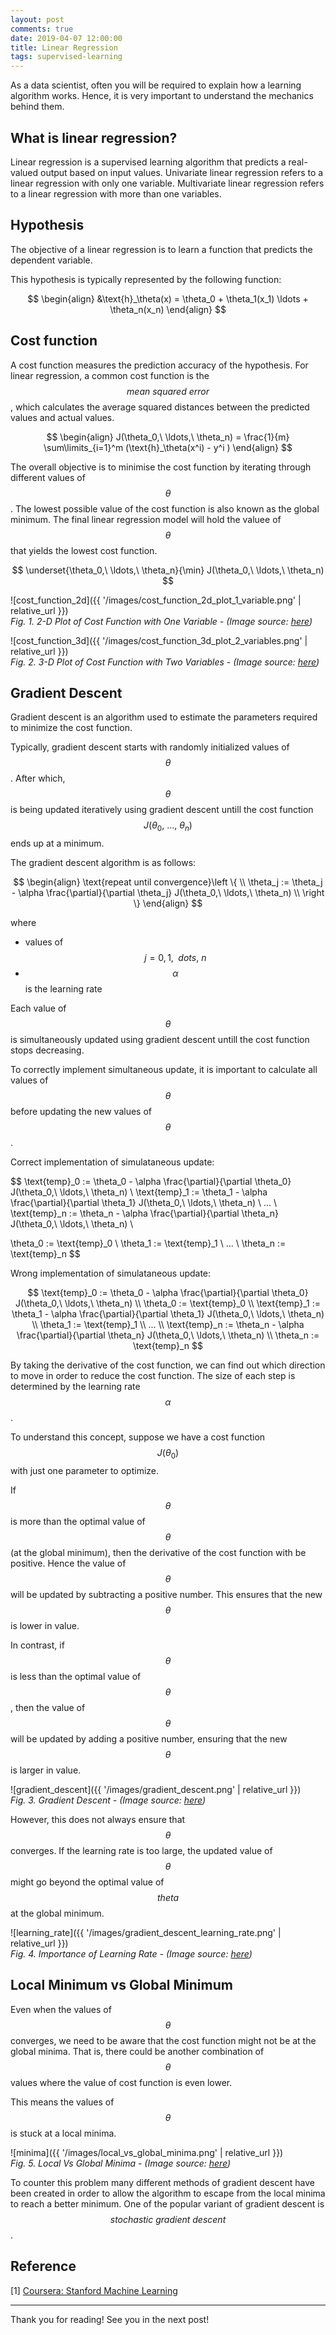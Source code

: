 ```yaml
---
layout: post
comments: true
date: 2019-04-07 12:00:00
title: Linear Regression
tags: supervised-learning
---
```


As a data scientist, often you will be required to explain how a learning algorithm works. Hence, it is very important to understand the mechanics behind them.

## What is linear regression?

Linear regression is a supervised learning algorithm that predicts a real-valued output based on input values. Univariate linear regression refers to a linear regression with only one variable. Multivariate linear regression refers to a linear regression with more than one variables.

## Hypothesis

The objective of a linear regression is to learn a function that predicts the dependent variable.

This hypothesis is typically represented by the following function:

$$
\begin{align}
&\text{h}_\theta(x) = \theta_0 + \theta_1(x_1) \ldots + \theta_n(x_n)
\end{align}
$$

## Cost function

A cost function measures the prediction accuracy of the hypothesis. For linear regression, a common cost function is the $$\textit{mean squared error}$$, which calculates the average squared distances between the predicted values and actual values.

$$
\begin{align}
J(\theta_0,\ \ldots,\ \theta_n) = \frac{1}{m} \sum\limits_{i=1}^m (\text{h}_\theta(x^i) - y^i )
\end{align}
$$

The overall objective is to minimise the cost function by iterating through different values of $$\theta$$. The lowest possible value of the cost function is also known as the global minimum. The final linear regression model will hold the valuee of $$\theta$$ that yields the lowest cost function.

$$
\underset{\theta_0,\ \ldots,\ \theta_n}{\min} J(\theta_0,\ \ldots,\ \theta_n)
$$

![cost_function_2d]({{ '/images/cost_function_2d_plot_1_variable.png' | relative_url }})
<br />
*Fig. 1. 2-D Plot of Cost Function with One Variable - (Image source: [here](https://www.jeremyjordan.me/gradient-descent/))*
<br />

![cost_function_3d]({{ '/images/cost_function_3d_plot_2_variables.png' | relative_url }})
<br />
*Fig. 2. 3-D Plot of Cost Function with Two Variables - (Image source: [here](http://christiansch.github.io/machine-learning-cheat-sheet/index.html))*
<br />

## Gradient Descent

Gradient descent is an algorithm used to estimate the parameters required to minimize the cost function.

Typically, gradient descent starts with randomly initialized values of $$\theta$$. After which, $$\theta$$ is being updated iteratively using gradient descent untill the cost function $$J(\theta_0,\ \ldots,\ \theta_n)$$ ends up at a minimum.

The gradient descent algorithm is as follows:

$$
\begin{align}
\text{repeat until convergence}\left \{ \\
\theta_j := \theta_j - \alpha \frac{\partial}{\partial \theta_j} J(\theta_0,\ \ldots,\ \theta_n) \\
\right \}
\end{align}
$$

where

- values of $$j = 0, 1,\ \;dots,\ n$$
- $$\alpha$$ is the learning rate

Each value of $$\theta$$ is simultaneously updated using gradient descent untill the cost function stops decreasing.

To correctly implement simultaneous update, it is important to calculate all values of $$\theta$$ before updating the new values of $$\theta$$.

Correct implementation of simulataneous update:

$$
\text{temp}_0 := \theta_0 - \alpha \frac{\partial}{\partial \theta_0} J(\theta_0,\ \ldots,\ \theta_n) \\
\text{temp}_1 := \theta_1 - \alpha \frac{\partial}{\partial \theta_1} J(\theta_0,\ \ldots,\ \theta_n) \\
... \\
\text{temp}_n := \theta_n - \alpha \frac{\partial}{\partial \theta_n} J(\theta_0,\ \ldots,\ \theta_n) \\

\theta_0 := \text{temp}_0 \\
\theta_1 := \text{temp}_1 \\
... \\
\theta_n := \text{temp}_n 
$$

Wrong implementation of simulataneous update:

$$
\text{temp}_0 := \theta_0 - \alpha \frac{\partial}{\partial \theta_0} J(\theta_0,\ \ldots,\ \theta_n) \\
\theta_0 := \text{temp}_0 \\
\text{temp}_1 := \theta_1 - \alpha \frac{\partial}{\partial \theta_1} J(\theta_0,\ \ldots,\ \theta_n) \\
\theta_1 := \text{temp}_1 \\
... \\
\text{temp}_n := \theta_n - \alpha \frac{\partial}{\partial \theta_n} J(\theta_0,\ \ldots,\ \theta_n) \\
\theta_n := \text{temp}_n 
$$

By taking the derivative of the cost function, we can find out which direction to move in order to reduce the cost function. The size of each step is determined by the learning rate $$\alpha$$.

To understand this concept, suppose we have a cost function $$J(\theta_0)$$ with just one parameter to optimize.

If $$\theta$$ is more than the optimal value of $$\theta$$ (at the global minimum), then the derivative of the cost function with be positive. Hence the value of $$\theta$$ will be updated by subtracting a positive number. This ensures that the new $$\theta$$ is lower in value.

In contrast, if $$\theta$$ is less than the optimal value of $$\theta$$, then the value of $$\theta$$ will be updated by adding a positive number, ensuring that the new $$\theta$$ is larger in value.

![gradient_descent]({{ '/images/gradient_descent.png' | relative_url }})
<br />
*Fig. 3. Gradient Descent - (Image source: [here](https://blog.goodaudience.com/gradient-descent-for-linear-regression-explained-7c60bc414bdd))*
<br />

However, this does not always ensure that $$\theta$$ converges. If the learning rate is too large, the updated value of $$\theta$$ might go beyond the optimal value of $$theta$$ at the global minimum.

![learning_rate]({{ '/images/gradient_descent_learning_rate.png' | relative_url }})
<br />
*Fig. 4. Importance of Learning Rate - (Image source: [here](https://blog.goodaudience.com/gradient-descent-for-linear-regression-explained-7c60bc414bdd))*
<br />

## Local Minimum vs Global Minimum

Even when the values of $$\theta$$ converges, we need to be aware that the cost function might not be at the global minima. That is, there could be another combination of $$\theta$$ values where the value of cost function is even lower.

This means the values of $$\theta$$ is stuck at a local minima.

![minima]({{ '/images/local_vs_global_minima.png' | relative_url }})
<br />
*Fig. 5. Local Vs Global Minima - (Image source: [here](https://blog.goodaudience.com/gradient-descent-for-linear-regression-explained-7c60bc414bdd))*
<br />

To counter this problem many different methods of gradient descent have been created in order to allow the algorithm to escape from the local minima to reach a better minimum. One of the popular variant of gradient descent is $$\textit{stochastic gradient descent}$$.

## Reference

[1] [Coursera: Stanford Machine Learning](https://www.coursera.org/learn/machine-learning)

---

Thank you for reading! See you in the next post!
